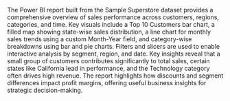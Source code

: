 The Power BI report built from the Sample Superstore dataset provides a comprehensive overview of sales performance across customers, regions, categories, and time. Key visuals include a Top 10 Customers bar chart, a filled map showing state-wise sales distribution, a line chart for monthly sales trends using a custom Month-Year field, and category-wise breakdowns using bar and pie charts. Filters and slicers are used to enable interactive analysis by segment, region, and date. Key insights reveal that a small group of customers contributes significantly to total sales, certain states like California lead in performance, and the Technology category often drives high revenue. The report highlights how discounts and segment differences impact profit margins, offering useful business insights for strategic decision-making.
